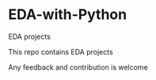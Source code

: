 # EDA-with-Python
EDA projects

This repo contains EDA projects

Any feedback and contribution is welcome